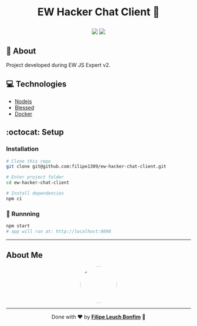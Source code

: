 # <p align="center">EW Hacker Chat Client 💬</p>

<p align="center">
<img src="https://img.shields.io/badge/nodejs-15.11.0-blue" />
<img src="https://img.shields.io/badge/blessed-0.1.81-orange"/>
</p>

## 💬 About

Project developed during EW JS Expert v2.

## :computer: Technologies

-   [Nodejs](https://nodejs.org/en/)
-   [Blessed](https://www.npmjs.com/package/blessed)
-   [Docker](https://www.docker.com/)

## :octocat: Setup

### Installation

```sh
# Clone this repo
git clone git@github.com:filipe1309/ew-hacker-chat-client.git

# Enter project folder
cd ew-hacker-chat-client

# Install dependencies
npm ci
```

### 🏃 Runnning

```sh
npm start
# app will run at: http://localhost:9898
```

---

## About Me

<p align="center">

<a style="font-weight: bold" href="https://www.linkedin.com/in/filipe1309/">
 <img style="border-radius:50%" width="100px; "src="https://avatars.githubusercontent.com/u/2081014?s=60&v=4"/>
</a>
</p>

---

<p align="center">
Done with ♥ by <a style="font-weight: bold" href="https://www.linkedin.com/in/filipe1309/">Filipe Leuch Bonfim</a> 🖖
</p>
